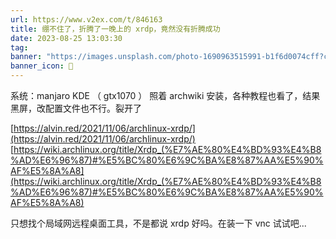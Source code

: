 ```yaml
---
url: https://www.v2ex.com/t/846163
title: 绷不住了，折腾了一晚上的 xrdp，竟然没有折腾成功
date: 2023-08-25 13:03:30
tag: 
banner: "https://images.unsplash.com/photo-1690963515991-b1f6d0074cff?crop=entropy&cs=srgb&fm=jpg&ixid=M3w0Njc1ODd8MHwxfHJhbmRvbXx8fHx8fHwxfHwxNjkyOTM5ODA5fA&ixlib=rb-4.0.3&q=85&fit=crop&w=1574&max-h=540"
banner_icon: 🔖
---
```

系统：manjaro KDE （ gtx1070 ） 照着 archwiki 安装，各种教程也看了，结果黑屏，改配置文件也不行。裂开了

[https://alvin.red/2021/11/06/archlinux-xrdp/](https://alvin.red/2021/11/06/archlinux-xrdp/) [https://wiki.archlinux.org/title/Xrdp_(%E7%AE%80%E4%BD%93%E4%B8%AD%E6%96%87)#%E5%BC%80%E6%9C%BA%E8%87%AA%E5%90%AF%E5%8A%A8](https://wiki.archlinux.org/title/Xrdp_(%E7%AE%80%E4%BD%93%E4%B8%AD%E6%96%87)#%E5%BC%80%E6%9C%BA%E8%87%AA%E5%90%AF%E5%8A%A8)

只想找个局域网远程桌面工具，不是都说 xrdp 好吗。在装一下 vnc 试试吧...